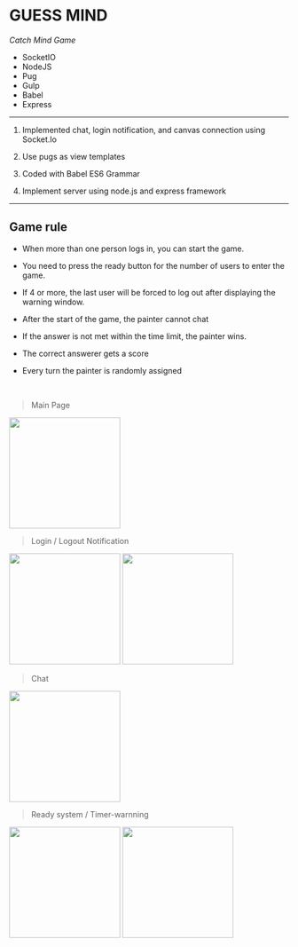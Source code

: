 **GUESS MIND**
================
_Catch Mind Game_
    
+ SocketIO
+ NodeJS
+ Pug
+ Gulp
+ Babel
+ Express

------------------------------------

1. Implemented chat, login notification, and canvas connection using Socket.Io

2. Use pugs as view templates

3. Coded with Babel ES6 Grammar

4. Implement server using node.js and express framework

------------------------------------------------

## __Game rule__

- When more than one person logs in, you can start the game.

- You need to press the ready button for the number of users to enter the game.

- If 4 or more, the last user will be forced to log out after displaying the warning window.

- After the start of the game, the painter cannot chat

- If the answer is not met within the time limit, the painter wins.

- The correct answerer gets a score

- Every turn the painter is randomly assigned

<br>

> Main Page

<img src="https://front-juno.github.io/images-fonts/images/github/dogsimsul/%EB%8F%85%EC%8B%AC%EC%88%A0%EB%A9%94%EC%9D%B8.jpg" width="200px">

> Login / Logout Notification

<img src="https://front-juno.github.io/images-fonts/images/github/dogsimsul/%EB%8F%85%EC%8B%AC%EC%88%A02.jpg" width="200px"> <img src="https://front-juno.github.io/images-fonts/images/github/dogsimsul/%EB%8F%85%EC%8B%AC%EC%88%A03.jpg" width="200px">

> Chat

<img src="https://front-juno.github.io/images-fonts/images/github/dogsimsul/%EB%8F%85%EC%8B%AC%EC%88%A04.jpg" width="200px">

> Ready system / Timer-warnning

<img src="https://front-juno.github.io/images-fonts/images/github/dogsimsul/%EB%8F%85%EC%8B%AC%EC%88%A01.jpg" width="200px"> <img src="https://front-juno.github.io/images-fonts/images/github/dogsimsul/%EB%8F%85%EC%8B%AC%EC%88%A05.jpg" width="200px">
